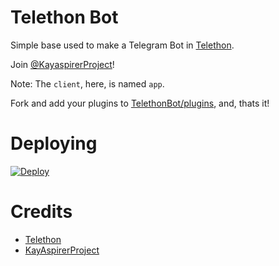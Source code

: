 # Telethon Bot
Simple base used to make a Telegram Bot in [Telethon](https://github.com/LonamiWebs/Telethon).
   
Join [@KayaspirerProject](https://t.me/KayAspirerProject)!
    
Note: The `client`, here, is named `app`.
   
Fork and add your plugins to [TelethonBot/plugins](./TelethonBot/plugins), and, thats it!

# Deploying
[![Deploy](https://www.herokucdn.com/deploy/button.svg)](https://heroku.com/deploy)

# Credits
- [Telethon](https://github.com/LonamiWebs/Telethon)
- [KayAspirerProject](https://t.me/KayAspirerProject)
